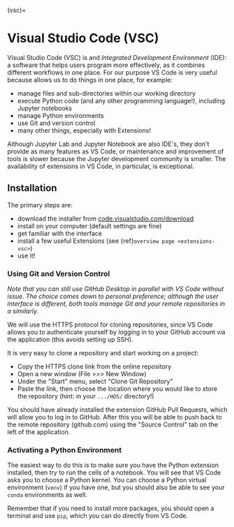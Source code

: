(vsc)=
# Visual Studio Code (VSC)

Visual Studio Code (VSC) is and _Integrated Development Environment_ (IDE): a software that helps users program more effectively, as it combines different workflows in one place. For our purpose VS Code is very useful because allows us to do things in one place, for example:
- manage files and sub-directories within our working directory
- execute Python code (and any other programming language!), including Jupyter notebooks
- manage Python environments
- use Git and version control
- many other things, especially with Extensions!

Although Jupyter Lab and Jupyter Notebook are also IDE's, they don't provide as many features as VS Code, or maintenance and improvement of tools is slower because the Jupyter development community is smaller. The availability of extensions in VS Code, in particular, is exceptional. 

## Installation

The primary steps are:
- download the installer from [code.visualstudio.com/download](https://code.visualstudio.com/download)
- install on your computer (default settings are fine)
- get familiar with the interface
- install a few useful Extensions (see {ref}`overview page <extensions-vsc>`)
- use it!



### Using Git and Version Control

_Note that you can still use GitHub Desktop in parallel with VS Code without issue. The choice comes down to personal preference; although the user interface is different, both tools manage Git and your remote repositories in a similarly._

We will use the HTTPS protocol for cloning repositories, since VS Code allows you to authenticate yourself by logging in to your GitHub account via the application (this avoids setting up SSH).

It is very easy to clone a repository and start working on a project:
- Copy the HTTPS clone link from the online repository
- Open a new window (File >>> New Window)
- Under the "Start" menu, select "Clone Git Repository"
- Paste the link, then choose the location where you would like to store the repository (hint: in your `.../HOS/` directory!)

You should have already installed the extension GitHub Pull Requests, which will allow you to log in to GitHub. After this you will be able to push back to the remote repository (github.com) using the "Source Control" tab on the left of the application.

### Activating a Python Environment

The easiest way to do this is to make sure you have the Python extension installed, then try to run the cells of a notebook. You will see that VS Code asks you to choose a Python kernel. You can choose a Python virtual environment (`venv`) if you have one, but you should also be able to see your `conda` environments as well.

Remember that if you need to install more packages, you should open a terminal and use `pip`, which you can do directly from VS Code.